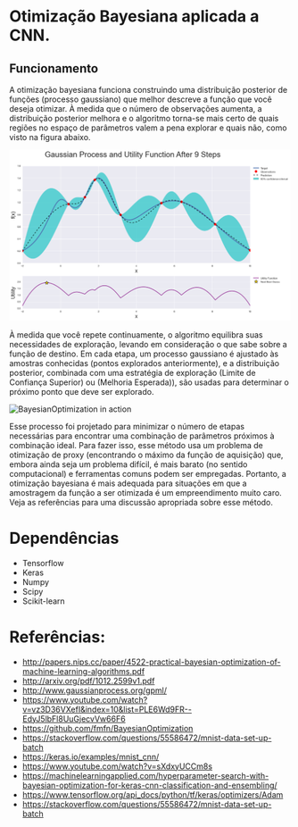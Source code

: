 # Otimização Bayesiana aplicada a CNN.


## Funcionamento

A otimização bayesiana funciona construindo uma distribuição posterior de funções (processo gaussiano) que melhor descreve a função que você deseja otimizar. À medida que o número de observações aumenta, a distribuição posterior melhora e o algoritmo torna-se mais certo de quais regiões no espaço de parâmetros valem a pena explorar e quais não, como visto na figura abaixo.

![BayesianOptimization in action](bo_example.png)

À medida que você repete continuamente, o algoritmo equilibra suas necessidades de exploração, levando em consideração o que sabe sobre a função de destino. Em cada etapa, um processo gaussiano é ajustado às amostras conhecidas (pontos explorados anteriormente), e a distribuição posterior, combinada com uma estratégia de exploração (Limite de Confiança Superior) ou (Melhoria Esperada)), são usadas para determinar o próximo ponto que deve ser explorado.

![BayesianOptimization in action](bayesian_optimization.gif)

Esse processo foi projetado para minimizar o número de etapas necessárias para encontrar uma combinação de parâmetros próximos à combinação ideal. Para fazer isso, esse método usa um problema de otimização de proxy (encontrando o máximo da função de aquisição) que, embora ainda seja um problema difícil, é mais barato (no sentido computacional) e ferramentas comuns podem ser empregadas. Portanto, a otimização bayesiana é mais adequada para situações em que a amostragem da função a ser otimizada é um empreendimento muito caro. Veja as referências para uma discussão apropriada sobre esse método.


# Dependências
* Tensorflow
* Keras
* Numpy
* Scipy
* Scikit-learn

# Referências:
* http://papers.nips.cc/paper/4522-practical-bayesian-optimization-of-machine-learning-algorithms.pdf
* http://arxiv.org/pdf/1012.2599v1.pdf
* http://www.gaussianprocess.org/gpml/
* https://www.youtube.com/watch?v=vz3D36VXefI&index=10&list=PLE6Wd9FR--EdyJ5lbFl8UuGjecvVw66F6
* https://github.com/fmfn/BayesianOptimization
* https://stackoverflow.com/questions/55586472/mnist-data-set-up-batch
* https://keras.io/examples/mnist_cnn/
* https://www.youtube.com/watch?v=sXdxyUCCm8s
* https://machinelearningapplied.com/hyperparameter-search-with-bayesian-optimization-for-keras-cnn-classification-and-ensembling/
* https://www.tensorflow.org/api_docs/python/tf/keras/optimizers/Adam
* https://stackoverflow.com/questions/55586472/mnist-data-set-up-batch
